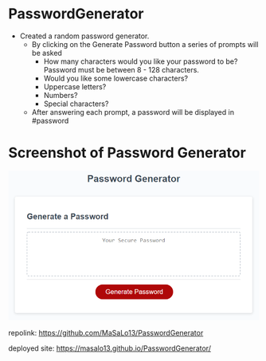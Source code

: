 # PasswordGenerator

* Created a random password generator. 
    - By clicking on the Generate Password button a series of prompts will be asked
        - How many characters would you like your password to be? Password must be between 8 - 128 characters.
        - Would you like some lowercase characters?
        - Uppercase letters?
        - Numbers?
        - Special characters?
    - After answering each prompt, a password will be displayed in #password

# Screenshot of Password Generator
![Screenshot of the Password Generator](./Assets/03-javascript-homework-demo.png)

repolink: 
https://github.com/MaSaLo13/PasswordGenerator

deployed site:
https://masalo13.github.io/PasswordGenerator/

